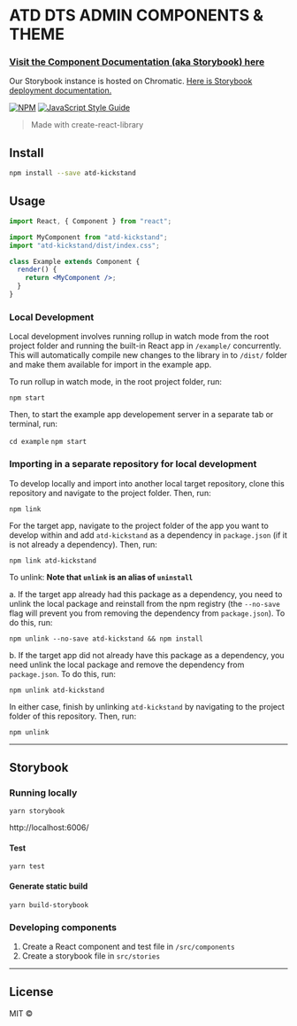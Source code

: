# ATD DTS ADMIN COMPONENTS & THEME

### [Visit the Component Documentation (aka Storybook) here](https://master--5f3da07f2d377100223182dd.chromatic.com/)

Our Storybook instance is hosted on Chromatic. [Here is Storybook deployment documentation.](https://www.learnstorybook.com/intro-to-storybook/react/en/deploy/)

[![NPM](https://img.shields.io/npm/v/atd-kickstand.svg)](https://www.npmjs.com/package/atd-kickstand) [![JavaScript Style Guide](https://img.shields.io/badge/code_style-standard-brightgreen.svg)](https://standardjs.com)

> Made with create-react-library

## Install

```bash
npm install --save atd-kickstand
```

## Usage

```jsx
import React, { Component } from "react";

import MyComponent from "atd-kickstand";
import "atd-kickstand/dist/index.css";

class Example extends Component {
  render() {
    return <MyComponent />;
  }
}
```

### Local Development

Local development involves running rollup in watch mode from the root project folder and running the built-in React app in `/example/` concurrently. This will automatically compile new changes to the library in to `/dist/` folder and make them available for import in the example app.

To run rollup in watch mode, in the root project folder, run:

`npm start`

Then, to start the example app developement server in a separate tab or terminal, run:

`cd example`
`npm start`

### Importing in a separate repository for local development

To develop locally and import into another local target repository, clone this repository and navigate to the project folder. Then, run:

`npm link`

For the target app, navigate to the project folder of the app you want to develop within and add `atd-kickstand` as a dependency in `package.json` (if it is not already a dependency). Then, run:

`npm link atd-kickstand`

To unlink:
**Note that `unlink` is an alias of `uninstall`**

a. If the target app already had this package as a dependency, you need to unlink the local package and reinstall from the npm registry (the `--no-save` flag will prevent you from removing the dependency from `package.json`). To do this, run:

`npm unlink --no-save atd-kickstand && npm install`

b. If the target app did not already have this package as a dependency, you need unlink the local package and remove the dependency from `package.json`. To do this, run:

`npm unlink atd-kickstand`

In either case, finish by unlinking `atd-kickstand` by navigating to the project folder of this repository. Then, run:

`npm unlink`

---

## Storybook

### Running locally

`yarn storybook`

http://localhost:6006/

#### Test

`yarn test`

#### Generate static build

`yarn build-storybook`

### Developing components

1. Create a React component and test file in `/src/components`
2. Create a storybook file in `src/stories`

---

## License

MIT © [](https://github.com/)
